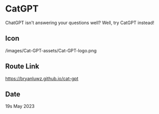 # CatGPT

ChatGPT isn't answering your questions well? Well, try CatGPT instead!

## Icon

/images/Cat-GPT-assets/Cat-GPT-logo.png

## Route Link

https://bryanluwz.github.io/cat-gpt

## Date

19s May 2023
